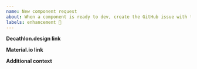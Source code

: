 ```yaml
---
name: New component request
about: When a component is ready to dev, create the GitHub issue with this template
labels: enhancement 🚀
---
```


<!--
    Note that before opening an issue, you can chat maintainer of this project on channel
    #vitamin-android in Vitamin Slack. More information here: https://www.decathlon.design/726f8c765/p/195920-contributing

    If you want to know how to contribute to this project, you can check our CONTRIBUTING file:
    https://github.com/dktunited/vitamin-compose/blob/main/CONTRIBUTING.md

    If a section isn't adapted for your request, please remove it to avoid any unnecessary section.
-->

**Decathlon.design link**
<!-- Put here the link to decathlon.design component specification -->
<!-- Mandatory, can't be removed -->

**Material.io link**
<!-- Put here the link to Material.io design and technical specifications -->
<!-- If the component doesn't exist on Material, just remove this section -->

**Additional context**
<!-- Add any additional context about the component here -->